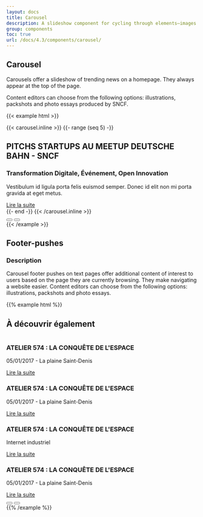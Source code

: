 ```yaml
---
layout: docs
title: Carousel
description: A slideshow component for cycling through elements—images or slides of text—like a carousel.
group: components
toc: true
url: /docs/4.3/components/carousel/
---
```


## Carousel

Carousels offer a slideshow of trending news on a homepage. They always appear at the top of the page.

Content editors can choose from the following options: illustrations, packshots and photo essays produced by SNCF.

{{< example html >}}
<div class="swiper carousel" data-component="carousel">
  <div class="swiper-container" data-role="container">
    <!-- Additional required wrapper -->
    <div class="swiper-wrapper">
      {{< carousel.inline >}}
      {{- range (seq 5) -}}
      <div class="swiper-slide">
        <div class="row bg-carousel">
          <div class="col-12 col-md-6">
            <img alt="" class="w-100" src="https://dummyimage.com/640x383/000/fff" />
          </div>
          <div class="col-12 col-md-6">
            <div class="carousel-item-content">
              <h2 class="carousel-item-headtext">PITCHS STARTUPS AU MEETUP DEUTSCHE BAHN - SNCF</h2>
              <h3 class="text-sm font-weight-medium text-primary text-uppercase">Transformation Digitale, Événement, Open Innovation</h3>
              <p class="mb-2">Vestibulum id ligula porta felis euismod semper. Donec id elit non mi porta gravida at eget metus.</p>
              <a href="#" class="btn btn-link">Lire la suite <i class="icons-arrow-next icons-size-x5 ml-2" aria-hidden="true"></i></a>
            </div>
          </div>
        </div>
      </div>
      {{- end -}}
      {{< /carousel.inline >}}
    </div>
  </div>
  <div class="carousel-controls" aria-hidden="true">
    <div class="row">
    <div class="col-12 col-md-6"></div>
    <div class="col-12 col-md-6 d-md-flex align-items-md-end justify-content-center justify-content-md-between">
      <div class="swiper-buttons d-none d-md-flex">
        <button type="button" class="swiper-button-prev" data-role="button-prev"><i class="icons-arrow-prev icons-size-x75" aria-hidden="true"></i></button>
        <button type="button" class="swiper-button-next" data-role="button-next"><i class="icons-arrow-next icons-size-x75" aria-hidden="true"></i></button>
      </div>
      <div class="gr-md-5">
        <div class="swiper-pagination" data-role="pagination"></div>
      </div>
    </div>
    </div>
  </div>
</div>
{{< /example >}}

## Footer-pushes

### Description

Carousel footer pushes on text pages offer additional content of interest to users based on the page they are currently browsing. They make navigating a website easier. Content editors can choose from the following options: illustrations, packshots and photo essays.

{{% example html %}}
<div class="bg-carousel">
  <div class="container gt-8 gb-5">
    <h2 class="h1 mb-5">À découvrir également</h2>
    <div class="swiper multi-slideshow" data-component="multi-slideshow">
      <div class="swiper-container" data-role="container">
        <div class="swiper-wrapper">
          <div class="swiper-slide">
            <div>
              <img alt="" class="w-100 mb-4 rounded" src="https://dummyimage.com/240x158/000/fff" />
              <div>
                <h3 class="h2 mb-3">ATELIER 574 : LA CONQUÊTE DE L'ESPACE</h3>
                <p class="carousel-item-headtext text-sm text-uppercase mb-2">05/01/2017 - La plaine Saint-Denis</p>
                <a href="#" class="btn btn-link">Lire la suite <i class="icons-arrow-next icons-size-x5 ml-2" aria-hidden="true"></i></a>
              </div>
            </div>
          </div>
          <div class="swiper-slide">
            <div>
              <img alt="" class="w-100 mb-4 rounded" src="https://dummyimage.com/240x158/000/fff" />
              <div>
                <h3 class="h2 mb-3">ATELIER 574 : LA CONQUÊTE DE L'ESPACE</h3>
                <p class="carousel-item-headtext text-sm text-uppercase mb-2">05/01/2017 - La plaine Saint-Denis</p>
                <a href="#" class="btn btn-link">Lire la suite <i class="icons-arrow-next icons-size-x5 ml-2" aria-hidden="true"></i></a>
              </div>
            </div>
          </div>
          <div class="swiper-slide">
            <div>
              <img alt="" class="w-100 mb-4 rounded" src="https://dummyimage.com/240x158/000/fff" />
              <div>
                <h3 class="h2 mb-3">ATELIER 574 : LA CONQUÊTE DE L'ESPACE</h3>
                <p class="carousel-item-headtext text-sm text-uppercase text-primary font-weight-medium mb-2">Internet industriel</p>
                <a href="#" class="btn btn-link">Lire la suite <i class="icons-arrow-next icons-size-x5 ml-2" aria-hidden="true"></i></a>
              </div>
            </div>
          </div>
          <div class="swiper-slide">
            <div>
              <img alt="" class="w-100 mb-4 rounded" src="https://dummyimage.com/240x158/000/fff" />
              <div>
                <h3 class="h2 mb-3">ATELIER 574 : LA CONQUÊTE DE L'ESPACE</h3>
                <p class="carousel-item-headtext text-sm text-uppercase mb-2">05/01/2017 - La plaine Saint-Denis</p>
                <a href="#" class="btn btn-link">Lire la suite <i class="icons-arrow-next icons-size-x5 ml-2" aria-hidden="true"></i></a>
              </div>
            </div>
          </div>
        </div>
      </div>
      <div class="swiper-pagination gt-5" data-role="pagination" aria-hidden="true"></div>
      <div class="swiper-buttons" aria-hidden="true">
        <button type="button" class="swiper-button-prev" data-role="button-prev"><i class="icons-arrow-prev icons-size-x75" aria-hidden="true"></i></button>
        <button type="button" class="swiper-button-next" data-role="button-next"><i class="icons-arrow-next icons-size-x75" aria-hidden="true"></i></button>
      </div>
    </div>
  </div>
</div>
{{% /example %}}

